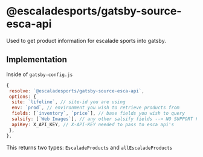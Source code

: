 # @escaladesports/gatsby-source-esca-api

Used to get product information for escalade sports into gatsby.

## Implementation

Inside of `gatsby-config.js`

```js
{
 resolve: `@escaladesports/gatsby-source-esca-api`,
 options: {
  site: `lifeline`, // site-id you are using
  env: `prod`, // environment you wish to retrieve products from
  fields: [`inventory`, `price`], // base fields you wish to query
  salsify: [`Web Images`], // any other salsify fields --> NO SUPPORT FOR GATSBY IMAGE THOUGH
  apiKey: X_API_KEY, // X-API-KEY needed to pass to esca api's
 },
},
```

This returns two types: `EscaladeProducts` and `allEscaladeProducts`
